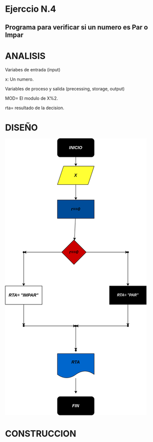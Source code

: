 # Ejerccio N.4

## Programa para verificar si un numero es Par o Impar

# ANALISIS

Variabes de entrada (input)

x: Un numero.

Variables de proceso y salida (precessing, storage, output)

MOD= El modulo de X%2.

rta= resultado de la decision.

# DISEÑO

![Diagrama de flujo](Diagrama.png "Diagrama de flujo")

# CONSTRUCCION
